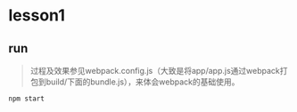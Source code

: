 # lesson1

## run
> 过程及效果参见webpack.config.js（大致是将app/app.js通过webpack打包到build/下面的bundle.js），来体会webpack的基础使用。

``` bash
npm start
```
